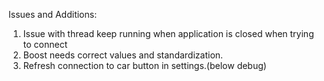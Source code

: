 Issues and Additions:

1. Issue with thread keep running when application is closed when trying to connect
2. Boost needs correct values and standardization.
3. Refresh connection to car button in settings.(below debug)
